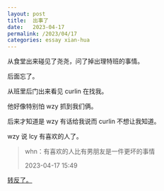 ```yaml
---
layout: post
title:  出事了
date:   2023-04-17
permalink: /2023/04/17
categories: essay xian-hua
---
```


从食堂出来碰见了尧尧，问了掉出理特班的事情。

后面忘了。

从班里后门出来看见 curlin 在找我。

他好像特别怕 wzy 抓到我们俩。

后来才知道是 wzy 有话给我说而 curlin 不想让我知道。

wzy 说 lcy 有喜欢的人了。

>   whn：有喜欢的人比有男朋友是一件更坏的事情
>
>   2023-04-17 15:49

[转反了。](https://blog.lyccrius.site/2023/04/18)